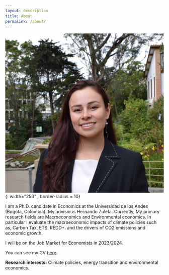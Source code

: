```yaml
---
layout: description
title: About
permalink: /about/
---
```



![Brigitte Castaneda](/Brigitte.jpeg){: width="250" , border-radius = 10}

I am a Ph.D. candidate in Economics at the Universidad de los Andes (Bogota, Colombia). My advisor is Hernando Zuleta. Currently, My primary research fields are Macroeconomics and Environmental economics. In particular I evaluate the macroeconomic impacts of climate policies such as, Carbon Tax, ETS, REDD+. and the drivers of CO2 emissions and economic growth. 

I will be on the Job Market for Economists in 2023/2024.

You can see my CV [here](https://brigitte-castaneda.github.io/brigitte.github.io/Resume.pdf).

**Research interests:** Climate policies, energy transition and environmental economics.

